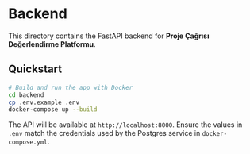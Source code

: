 # Backend

This directory contains the FastAPI backend for **Proje Çağrısı Değerlendirme Platformu**.

## Quickstart

```bash
# Build and run the app with Docker
cd backend
cp .env.example .env
docker-compose up --build
```

The API will be available at `http://localhost:8000`.
Ensure the values in `.env` match the credentials used by the Postgres service
in `docker-compose.yml`.
